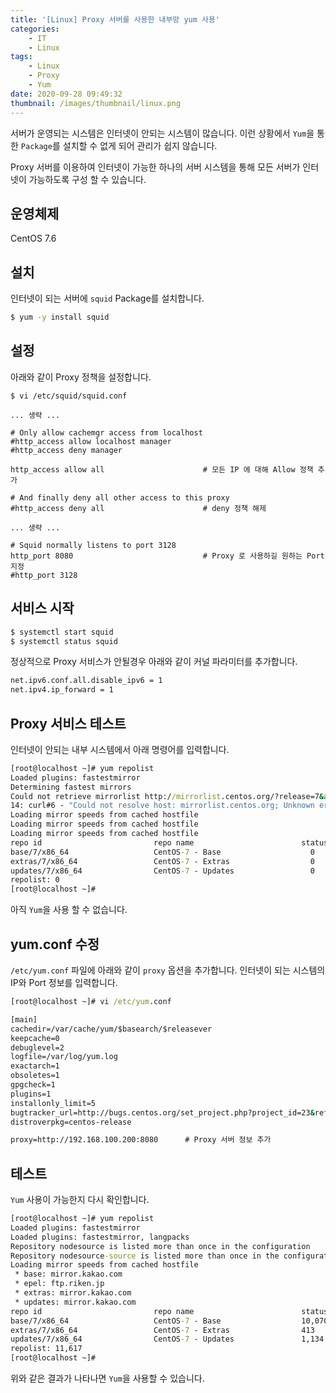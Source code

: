 ```yaml
---
title: '[Linux] Proxy 서버를 사용한 내부망 yum 사용'
categories:
    - IT
    - Linux
tags:
    - Linux
    - Proxy
    - Yum
date: 2020-09-28 09:49:32
thumbnail: /images/thumbnail/linux.png
---
```


서버가 운영되는 시스템은 인터넷이 안되는 시스템이 많습니다. 이런 상황에서 `Yum`을 통한 `Package`를 설치할 수 없게 되어 관리가 쉽지 않습니다.

Proxy 서버를 이용하여 인터넷이 가능한 하나의 서버 시스템을 통해 모든 서버가 인터넷이 가능하도록 구성 할 수 있습니다.

## 운영체제

CentOS 7.6

## 설치

인터넷이 되는 서버에 `squid` Package를 설치합니다.

```bash
$ yum -y install squid
```

## 설정

아래와 같이 Proxy 정책을 설정합니다.

```vi
$ vi /etc/squid/squid.conf

... 생략 ...

# Only allow cachemgr access from localhost
#http_access allow localhost manager
#http_access deny manager

http_access allow all                      # 모든 IP 에 대해 Allow 정책 추가

# And finally deny all other access to this proxy
#http_access deny all                      # deny 정책 해제

... 생략 ...

# Squid normally listens to port 3128
http_port 8080                             # Proxy 로 사용하길 원하는 Port 지정
#http_port 3128
```

## 서비스 시작

```bash
$ systemctl start squid
$ systemctl status squid
```

정상적으로 Proxy 서비스가 안될경우 아래와 같이 커널 파라미터를 추가합니다.

```bash
net.ipv6.conf.all.disable_ipv6 = 1
net.ipv4.ip_forward = 1
```

## Proxy 서비스 테스트

인터넷이 안되는 내부 시스템에서 아래 명령어를 입력합니다.

```cmd
[root@localhost ~]# yum repolist
Loaded plugins: fastestmirror
Determining fastest mirrors
Could not retrieve mirrorlist http://mirrorlist.centos.org/?release=7&arch=x86_64&repo=os&infra=stock error was
14: curl#6 - "Could not resolve host: mirrorlist.centos.org; Unknown error"
Loading mirror speeds from cached hostfile
Loading mirror speeds from cached hostfile
Loading mirror speeds from cached hostfile
repo id                         repo name                        status
base/7/x86_64                   CentOS-7 - Base                    0
extras/7/x86_64                 CentOS-7 - Extras                  0
updates/7/x86_64                CentOS-7 - Updates                 0
repolist: 0
[root@localhost ~]#
```

아직 `Yum`을 사용 할 수 없습니다.

## yum.conf 수정

`/etc/yum.conf` 파일에 아래와 같이 `proxy` 옵션을 추가합니다. 인터넷이 되는 시스템의 IP와 Port 정보를 입력합니다.

```cmd
[root@localhost ~]# vi /etc/yum.conf

[main]
cachedir=/var/cache/yum/$basearch/$releasever
keepcache=0
debuglevel=2
logfile=/var/log/yum.log
exactarch=1
obsoletes=1
gpgcheck=1
plugins=1
installonly_limit=5
bugtracker_url=http://bugs.centos.org/set_project.php?project_id=23&ref=http://bugs.centos.org/bug_report_page.php?category=yum
distroverpkg=centos-release

proxy=http://192.168.100.200:8080      # Proxy 서버 정보 추가
```

## 테스트

`Yum` 사용이 가능한지 다시 확인합니다.

```cmd
[root@localhost ~]# yum repolist
Loaded plugins: fastestmirror
Loaded plugins: fastestmirror, langpacks
Repository nodesource is listed more than once in the configuration
Repository nodesource-source is listed more than once in the configuration
Loading mirror speeds from cached hostfile
 * base: mirror.kakao.com
 * epel: ftp.riken.jp
 * extras: mirror.kakao.com
 * updates: mirror.kakao.com
repo id                         repo name                        status
base/7/x86_64                   CentOS-7 - Base                  10,070
extras/7/x86_64                 CentOS-7 - Extras                413
updates/7/x86_64                CentOS-7 - Updates               1,134
repolist: 11,617
[root@localhost ~]#
```

위와 같은 결과가 나타나면 `Yum`을 사용할 수 있습니다.
